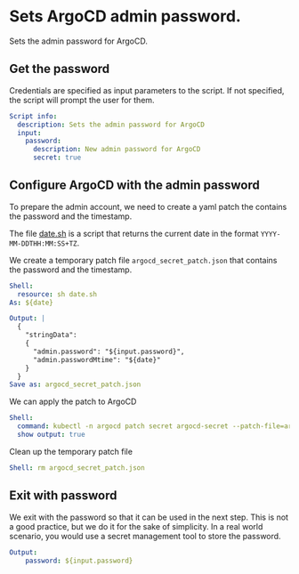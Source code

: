 # Sets ArgoCD admin password.
  
Sets the admin password for ArgoCD. 

## Get the password

Credentials are specified as input parameters to the script. If not specified, the script will prompt the user for them.
 
```yaml instacli
Script info:
  description: Sets the admin password for ArgoCD
  input:
    password:
      description: New admin password for ArgoCD
      secret: true
```
  
## Configure ArgoCD with the admin password
   
To prepare the admin account, we need to create a yaml patch the contains the password and the timestamp.

The file [date.sh](date.sh) is a script that returns the current date in the format `YYYY-MM-DDTHH:MM:SS+TZ`.

We create a temporary patch file `argocd_secret_patch.json` that contains the password and the timestamp. 

```yaml instacli
Shell:
  resource: sh date.sh
As: ${date}

Output: |
  {
    "stringData": 
    {
      "admin.password": "${input.password}",
      "admin.passwordMtime": "${date}"
    }
  }
Save as: argocd_secret_patch.json
```
  
We can apply the patch to ArgoCD
  
```yaml instacli
Shell: 
  command: kubectl -n argocd patch secret argocd-secret --patch-file=argocd_secret_patch.json
  show output: true
```

Clean up the temporary patch file

```yaml instacli
Shell: rm argocd_secret_patch.json
```

## Exit with password

We exit with the password so that it can be used in the next step. This is not a good practice, but we do it for the sake of simplicity. In a real world scenario, you would use a secret management tool to store the password.
  
```yaml instacli
Output:
    password: ${input.password}
```

